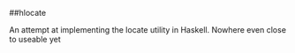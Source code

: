##hlocate

An attempt at implementing the locate utility in Haskell. Nowhere even close to useable yet
